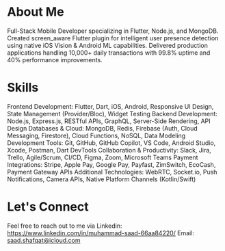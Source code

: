 # About Me

Full-Stack Mobile Developer specializing in Flutter, Node.js, and MongoDB. Created
screen_aware Flutter plugin for intelligent user presence detection using native iOS Vision &
Android ML capabilities. Delivered production applications handling 10,000+ daily
transactions with 99.8% uptime and 40% performance improvements.

# Skills
Frontend Development: Flutter, Dart, iOS, Android, Responsive UI Design, State Management
(Provider/Bloc), Widget Testing
Backend Development: Node.js, Express.js, RESTful APIs, GraphQL, Server-Side Rendering,
API Design
Databases & Cloud: MongoDB, Redis, Firebase (Auth, Cloud Messaging, Firestore), Cloud
Functions, NoSQL, Data Modeling
Development Tools: Git, GitHub, GitHub Copilot, VS Code, Android Studio, Xcode, Postman,
Dart DevTools
Collaboration & Productivity: Slack, Jira, Trello, Agile/Scrum, CI/CD, Figma, Zoom, Microsoft
Teams
Payment Integrations: Stripe, Apple Pay, Google Pay, Payfast, ZimSwitch, EcoCash, Payment
Gateway APIs
Additional Technologies: WebRTC, Socket.io, Push Notifications, Camera APIs, Native
Platform Channels (Kotlin/Swift)

# Let's Connect

Feel free to reach out to me via 
Linkedin: https://www.linkedin.com/in/muhammad-saad-66aa84220/
Email: saad.shafqat@icloud.com
